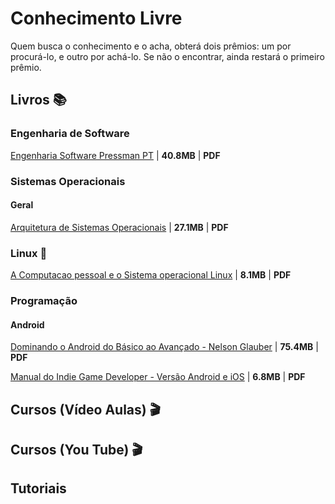 # Conhecimento Livre
Quem busca o conhecimento e o acha, obterá dois prêmios: um por procurá-lo, e outro por achá-lo. Se não o encontrar, ainda restará o primeiro prêmio.

## Livros  :books:
### Engenharia de Software
[Engenharia Software Pressman PT](https://mega.nz/#F!yV8zTIQT!cthkqa0OrutTw6SGgTw9Jg) | **40.8MB** | **PDF**

### Sistemas Operacionais
#### Geral
[Arquitetura de Sistemas Operacionais](https://mega.nz/#F!XIcQmaxJ!NDR0pH8764ree5Y1FngTPw) | **27.1MB** | **PDF**

### Linux :penguin:
[A Computacao pessoal e o Sistema operacional Linux](https://mega.nz/#F!WUUwmJjQ!SSqFB0guH9QSHJh_VFcIyA) | **8.1MB** | **PDF**

### Programação
#### Android
[Dominando o Android do Básico ao Avançado - Nelson Glauber](https://cloud.mail.ru/public/D6zB/9oczG7Xwd) | **75.4MB** | **PDF**

[Manual do Indie Game Developer - Versão Android e iOS](https://cloud.mail.ru/public/4VpM/BdUZSB8qQ) | **6.8MB** | **PDF**

## Cursos (Vídeo Aulas) :clapper:

## Cursos (You Tube) :clapper:

## Tutoriais